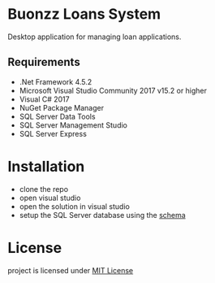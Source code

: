# Buonzz Loans System
Desktop application for managing loan applications.

## Requirements

* .Net Framework 4.5.2
* Microsoft Visual Studio Community 2017 v15.2 or higher
* Visual C# 2017
* NuGet Package Manager
* SQL Server Data Tools
* SQL Server Management Studio
* SQL Server Express

# Installation

- clone the repo
- open visual studio
- open the solution in visual studio
- setup the SQL Server database using the [schema](https://github.com/biler/bzloans-schema/)

# License

project is licensed under [MIT License](LICENSE.md)
